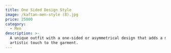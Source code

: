 ```yaml
---
title: One Sided Design Style
image: /kaftan-men-style (8).jpg
price: 25000
category:
  - Men
description: >-
  A unique outfit with a one-sided or asymmetrical design that adds a modern,
  artistic touch to the garment.
---
```


